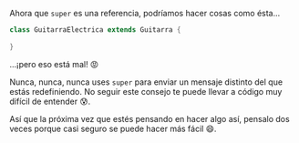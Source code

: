 Ahora que `super` es una referencia, podríamos hacer cosas como ésta...

```java
class GuitarraElectrica extends Guitarra {
  
}
```

...¡pero eso está mal! :rage:

Nunca, nunca, nunca uses `super` para enviar un mensaje distinto del que estás redefiniendo. No seguir este consejo te puede llevar a código muy difícil de entender :cold_sweat:. 

Así que la próxima vez que estés pensando en hacer algo así, pensalo dos veces porque casi seguro se puede hacer más fácil :smile:. 